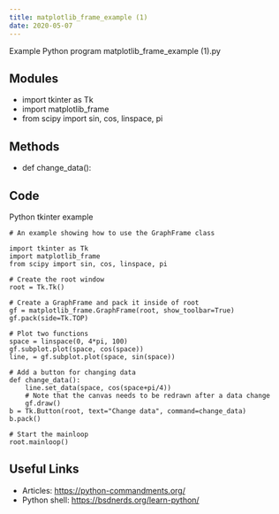 ```yaml
---
title: matplotlib_frame_example (1)
date: 2020-05-07
---
```

Example Python program matplotlib_frame_example (1).py

## Modules

* import tkinter as Tk
* import matplotlib_frame
* from scipy import sin, cos, linspace, pi

## Methods

* def change_data():

## Code

Python tkinter example

    # An example showing how to use the GraphFrame class
    
    import tkinter as Tk
    import matplotlib_frame
    from scipy import sin, cos, linspace, pi
    
    # Create the root window
    root = Tk.Tk()
    
    # Create a GraphFrame and pack it inside of root
    gf = matplotlib_frame.GraphFrame(root, show_toolbar=True)
    gf.pack(side=Tk.TOP)
    
    # Plot two functions
    space = linspace(0, 4*pi, 100)
    gf.subplot.plot(space, cos(space))
    line, = gf.subplot.plot(space, sin(space))
    
    # Add a button for changing data
    def change_data():
        line.set_data(space, cos(space+pi/4))
        # Note that the canvas needs to be redrawn after a data change
        gf.draw()
    b = Tk.Button(root, text="Change data", command=change_data)
    b.pack()
    
    # Start the mainloop
    root.mainloop()
    

## Useful Links

- Articles: https://python-commandments.org/
- Python shell: https://bsdnerds.org/learn-python/
